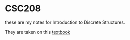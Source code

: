 # CSC208

these are my notes for Introduction to Discrete Structures.

They are taken on this [textbook](https://discrete.openmathbooks.org/dmoi4/ch_logic.html)

